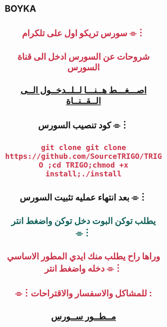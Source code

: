 
# BOYKA

# <p align="center" style="color:#cb3349" >سورس تريكو اول على تلكرام ⌯︙

# <p align="center" style="color:#cb3349" > شروحات عن السورس ادخل الى قناة السورس

# <p align="center" style="color:#cb3349" > [اصـــغـــط هــنـــا لــلــدخــول الــى الــقــنــاة](https://telegram.me/KOO_KO) <br>

# <p align="center"> كود تنصيب السورس ⌯︙

 # <p align="center" style="color:#cb3349" > ``git clone git clone https://github.com/SourceTRIGO/TRIGO ;cd TRIGO;chmod +x install;./install``

# <p align="center"> بعد انتهاء عمليه تثبيت السورس ⌯︙

# <p align="center" style="color: #14635c;" >يطلب توكن البوت دخل توكن واضغط انتر ⌯︙

 

# <p align="center" style="color:#cb3349" > وراها راح يطلب منك ايدي المطور الاساسي دخله واضغط انتر ⌯︙

# <p align="center" style="color:#cb3349" > ⌯︙للمشاكل والاسفسار والاقتراحات :

  

# <p align="center" style="color:#cb3349" > [مــطــور ســورس](https://telegram.me/ysef8) <br>

  
